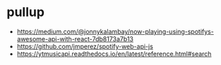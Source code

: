 # pullup

- https://medium.com/@jonnykalambay/now-playing-using-spotifys-awesome-api-with-react-7db8173a7b13
- https://github.com/jmperez/spotify-web-api-js
- https://ytmusicapi.readthedocs.io/en/latest/reference.html#search
